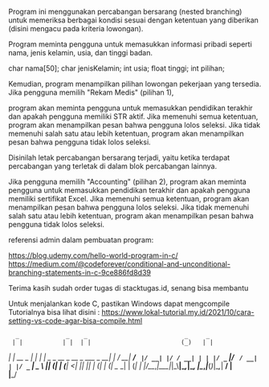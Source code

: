 Program ini menggunakan percabangan bersarang (nested branching) untuk memeriksa berbagai kondisi sesuai dengan ketentuan yang diberikan (disini mengacu pada kriteria lowongan).

Program meminta pengguna untuk memasukkan informasi pribadi seperti nama, jenis kelamin, usia, dan tinggi badan.

<!-- deklarasi variable -->

char nama[50];
char jenisKelamin;
int usia;
float tinggi;
int pilihan;

Kemudian, program menampilkan pilihan lowongan pekerjaan yang tersedia. Jika pengguna memilih "Rekam Medis" (pilihan 1),

<!-- if (pilihan == 1) { -->

program akan meminta pengguna untuk memasukkan pendidikan terakhir dan apakah pengguna memiliki STR aktif. Jika memenuhi semua ketentuan, program akan menampilkan pesan bahwa pengguna lolos seleksi. Jika tidak memenuhi salah satu atau lebih ketentuan, program akan menampilkan pesan bahwa pengguna tidak lolos seleksi.

Disinilah letak percabangan bersarang terjadi, yaitu ketika terdapat percabangan yang terletak di dalam blok percabangan lainnya.

<!-- kondisi
if ((pendidikanRekamMedis == 2 || pendidikanRekamMedis == 3) && jenisKelamin == 'L'){ -->

Jika pengguna memilih "Accounting" (pilihan 2), program akan meminta pengguna untuk memasukkan pendidikan terakhir dan apakah pengguna memiliki sertifikat Excel. Jika memenuhi semua ketentuan, program akan menampilkan pesan bahwa pengguna lolos seleksi. Jika tidak memenuhi salah satu atau lebih ketentuan, program akan menampilkan pesan bahwa pengguna tidak lolos seleksi.

referensi admin dalam pembuatan program:

https://blog.udemy.com/hello-world-program-in-c/
https://medium.com/@codeforever/conditional-and-unconditional-branching-statements-in-c-9ce886fd8d39

Terima kasih sudah order tugas di stacktugas.id, senang bisa membantu

Untuk menjalankan kode C, pastikan Windows dapat mengcompile
Tutorialnya bisa lihat disini : https://www.lokal-tutorial.my.id/2021/10/cara-setting-vs-code-agar-bisa-compile.html


      _             _    _                           _     _ 
     | |           | |  | |                         (_)   | |
  ___| |_ __ _  ___| | _| |_ _   _  __ _  __ _ ___   _  __| |
 / __| __/ _` |/ __| |/ / __| | | |/ _` |/ _` / __| | |/ _` |
 \__ \ || (_| | (__|   <| |_| |_| | (_| | (_| \__ \_| | (_| |
 |___/\__\__,_|\___|_|\_\\__|\__,_|\__, |\__,_|___(_)_|\__,_|
                                    __/ |                    
                                   |___/                     

